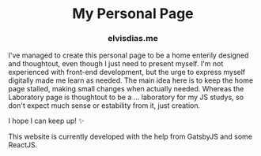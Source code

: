 <h1 align="center">
  My Personal Page
</h1>
<h3 align="center">
  <a hreaf="elvisdias.me">elvisdias.me</a>
</h3>

I've managed to create this personal page to be a home enterily designed and thoughtout, even though I just need to present myself. I'm not experienced with front-end development, but the urge to express myself digitally made me learn as needed. The main idea here is to keep the home page stalled, making small changes when actually needed. Whereas the Laboratory page is thoughtout to be a ... laboratory for my JS studys, so don't expect much sense or estability from it, just creation.

I hope I can keep up! :sparkles:

This website is currently developed with the help from GatsbyJS and some ReactJS. 
